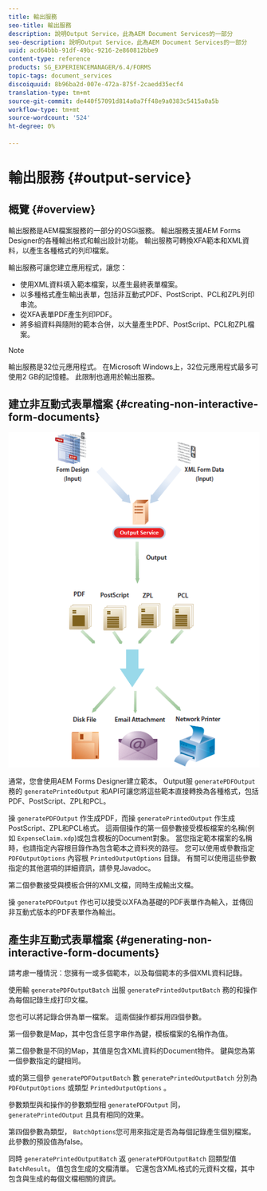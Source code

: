 ```yaml
---
title: 輸出服務
seo-title: 輸出服務
description: 說明Output Service，此為AEM Document Services的一部分
seo-description: 說明Output Service，此為AEM Document Services的一部分
uuid: acd64bbb-91df-49bc-9216-2e860812bbe9
content-type: reference
products: SG_EXPERIENCEMANAGER/6.4/FORMS
topic-tags: document_services
discoiquuid: 8b96ba2d-007e-472a-875f-2caedd35ecf4
translation-type: tm+mt
source-git-commit: de440f57091d814a0a7ff48e9a0383c5415a0a5b
workflow-type: tm+mt
source-wordcount: '524'
ht-degree: 0%

---
```



# 輸出服務 {#output-service}

## 概覽 {#overview}

輸出服務是AEM檔案服務的一部分的OSGi服務。 輸出服務支援AEM Forms Designer的各種輸出格式和輸出設計功能。 輸出服務可轉換XFA範本和XML資料，以產生各種格式的列印檔案。

輸出服務可讓您建立應用程式，讓您：

* 使用XML資料填入範本檔案，以產生最終表單檔案。
* 以多種格式產生輸出表單，包括非互動式PDF、PostScript、PCL和ZPL列印串流。
* 從XFA表單PDF產生列印PDF。
* 將多組資料與隨附的範本合併，以大量產生PDF、PostScript、PCL和ZPL檔案。

>[!NOTE]
>
>輸出服務是32位元應用程式。 在Microsoft Windows上，32位元應用程式最多可使用2 GB的記憶體。 此限制也適用於輸出服務。

## 建立非互動式表單檔案 {#creating-non-interactive-form-documents}

![usingoutput_modified](assets/usingoutput_modified.png)

通常，您會使用AEM Forms Designer建立範本。 Output服 `generatePDFOutput` 務的 `generatePrintedOutput` 和API可讓您將這些範本直接轉換為各種格式，包括PDF、PostScript、ZPL和PCL。

操 `generatePDFOutput` 作生成PDF，而操 `generatePrintedOutput` 作生成PostScript、ZPL和PCL格式。 這兩個操作的第一個參數接受模板檔案的名稱(例如 `ExpenseClaim.xdp`)或包含模板的Document對象。 當您指定範本檔案的名稱時，也請指定內容根目錄作為包含範本之資料夾的路徑。 您可以使用或參數指定 `PDFOutputOptions` 內容根 `PrintedOutputOptions` 目錄。 有關可以使用這些參數指定的其他選項的詳細資訊，請參見Javadoc。

第二個參數接受與模板合併的XML文檔，同時生成輸出文檔。

操 `generatePDFOutput` 作也可以接受以XFA為基礎的PDF表單作為輸入，並傳回非互動式版本的PDF表單作為輸出。

## 產生非互動式表單檔案 {#generating-non-interactive-form-documents}

請考慮一種情況：您擁有一或多個範本，以及每個範本的多個XML資料記錄。

使用輸 `generatePDFOutputBatch` 出服 `generatePrintedOutputBatch` 務的和操作為每個記錄生成打印文檔。

您也可以將記錄合併為單一檔案。 這兩個操作都採用四個參數。

第一個參數是Map，其中包含任意字串作為鍵，模板檔案的名稱作為值。

第二個參數是不同的Map，其值是包含XML資料的Document物件。 鍵與您為第一個參數指定的鍵相同。

或的第三個參 `generatePDFOutputBatch` 數 `generatePrintedOutputBatch` 分別為 `PDFOutputOptions` 或類型 `PrintedOutputOptions` 。

參數類型與和操作的參數類型相 `generatePDFOutput` 同， `generatePrintedOutput` 且具有相同的效果。

第四個參數為類型， `BatchOptions`您可用來指定是否為每個記錄產生個別檔案。 此參數的預設值為false。

同時 `generatePrintedOutputBatch` 返 `generatePDFOutputBatch` 回類型值 `BatchResult`。 值包含生成的文檔清單。 它還包含XML格式的元資料文檔，其中包含與生成的每個文檔相關的資訊。
